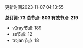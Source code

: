 更新时间2023-11-07 04:13:55

**总订阅: 73**
**总节点: 803**
**有效节点: 219**
- v2ray节点: 189
- ss节点: 12
- trojan节点: 18
